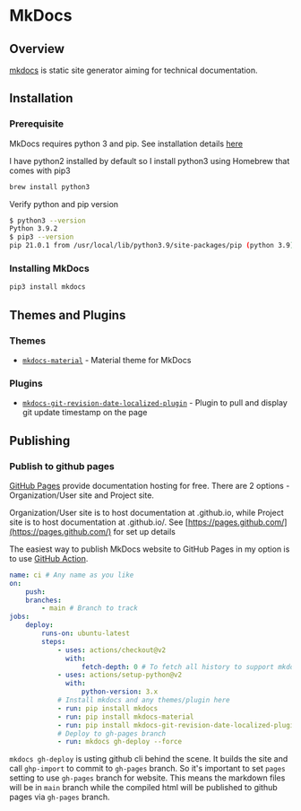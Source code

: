# MkDocs

## Overview
[mkdocs](https://www.mkdocs.org) is static site generator aiming for technical documentation.

## Installation

### Prerequisite 
MkDocs requires python 3 and pip. See installation details [here](https://www.mkdocs.org/user-guide/installation/)

I have python2 installed by default so I install python3 using Homebrew that comes with pip3
``` bash
brew install python3
```
Verify python and pip version
``` bash
$ python3 --version
Python 3.9.2
$ pip3 --version
pip 21.0.1 from /usr/local/lib/python3.9/site-packages/pip (python 3.9)
```

### Installing MkDocs
``` bash
pip3 install mkdocs
```

## Themes and Plugins

### Themes
- [`mkdocs-material`](themes/mkdocs-material) - Material theme for MkDocs

### Plugins
- [`mkdocs-git-revision-date-localized-plugin`](plugins/mkdocs-git-revision-date-localized-plugin) - Plugin to pull and display git update timestamp on the page

## 
## Publishing

### Publish to github pages
[GitHub Pages](https://pages.github.com/) provide documentation hosting for free. There are 2 options - Organization/User site and Project site. 

Organization/User site is to host documentation at <username>.github.io, while Project site is to host documentation at <username>.github.io/<repo>. See [https://pages.github.com/](https://pages.github.com/) for set up details

The easiest way to publish MkDocs website to GitHub Pages in my option is to use [GitHub Action](https://github.com/features/actions).

``` yaml title=".github/workflows/ci.yml"
name: ci # Any name as you like
on:
    push:
    branches:
        - main # Branch to track
jobs:
    deploy:
        runs-on: ubuntu-latest
        steps:
            - uses: actions/checkout@v2
              with:
                  fetch-depth: 0 # To fetch all history to support mkdocs-git-revision-date-localized-plugin
            - uses: actions/setup-python@v2
              with:
                  python-version: 3.x
            # Install mkdocs and any themes/plugin here
            - run: pip install mkdocs
            - run: pip install mkdocs-material
            - run: pip install mkdocs-git-revision-date-localized-plugin
            # Deploy to gh-pages branch
            - run: mkdocs gh-deploy --force
```

`mkdocs gh-deploy` is usting github cli behind the scene. It builds the site and call `ghp-import` to commit to `gh-pages` branch. So it's important to set `pages` setting to use `gh-pages` branch for website. This means the markdown files will be in `main` branch while the compiled html will be published to github pages via `gh-pages` branch.
